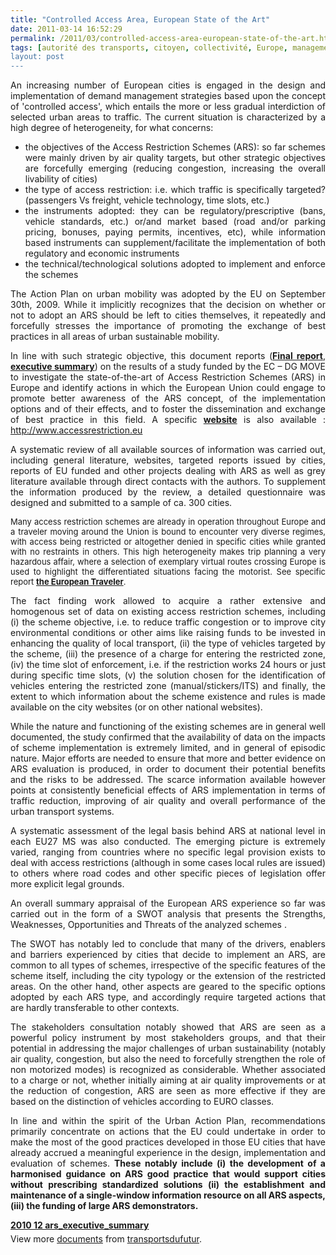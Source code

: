 ```yaml
---
title: "Controlled Access Area, European State of the Art"
date: 2011-03-14 16:52:29
permalink: /2011/03/controlled-access-area-european-state-of-the-art.html
tags: [autorité des transports, citoyen, collectivité, Europe, management de la mobilité, multimodes, partage de la voirie, Pay as You Move, péage urbain, qualité de l'air, roadpricing, surveillance]
layout: post
---
```


<p style="text-align: justify">An increasing number of European cities is engaged in the design and implementation of demand management strategies based upon the concept of 'controlled access', which entails the more or less gradual interdiction of selected urban areas to traffic. The current situation is characterized by a high degree of heterogeneity, for what concerns:</p> <ul style="text-align: justify"> <li>the objectives of the Access Restriction Schemes (ARS): so far schemes were mainly driven by air quality targets, but other strategic objectives are forcefully emerging (reducing congestion, increasing the overall livability of cities) </li> <li>the type of access restriction: i.e. which traffic is specifically targeted? (passengers Vs freight, vehicle technology, time slots, etc.) </li> <li>the instruments adopted: they can be regulatory/prescriptive (bans, vehicle standards, etc.) or/and market based (road and/or parking pricing, bonuses, paying permits, incentives, etc), while information based instruments can supplement/facilitate the implementation of both regulatory and economic instruments </li> <li>the technical/technological solutions adopted to implement and enforce the schemes </li></ul>  <!--more-->    <p style="text-align: justify">The Action Plan on urban mobility was adopted by the EU on September 30th, 2009. While it implicitly recognizes that the decision on whether or not to adopt an ARS should be left to cities themselves, it repeatedly and forcefully stresses the importance of promoting the exchange of best practices in all areas of urban sustainable mobility.</p> <p style="text-align: justify">In line with such strategic objective, this document reports (<strong><a href="http://ec.europa.eu/transport/urban/studies/doc/2010_12_ars_final_report.pdf">Final report</a></strong>, <strong><a href="http://www.slideshare.net/transportsdufutur/2010-12-arsexecutivesummary">executive summary</a></strong>) on the results of a study funded by the EC – DG MOVE to investigate the state-of-the-art of Access Restriction Schemes (ARS) in Europe and identify actions in which the European Union could engage to promote better awareness of the ARS concept, of the implementation options and of their effects, and to foster the dissemination and exchange of best practice in this field. A specific <strong><a href="http://www.accessrestriction.eu/index.php?option=com_content&view=article&id=26&Itemid=55">website</a></strong> is also available : <a href="http://www.accessrestriction.eu">http://www.accessrestriction.eu</a></p> <p style="text-align: justify">A systematic review of all available sources of information was carried out, including general literature, websites, targeted reports issued by cities, reports of EU funded and other projects dealing with ARS as well as grey literature available through direct contacts with the authors. To supplement the information produced by the review, a detailed questionnaire was designed and submitted to a sample of ca. 300 cities.</p> <p style="text-align: justify"><span style="font-size: small">Many access restriction schemes are already in operation throughout Europe and a traveler moving around the Union is bound to encounter very diverse regimes, with access being restricted or altogether denied in specific cities while granted with no restraints in others. This high heterogeneity makes trip planning a very hazardous affair, where a selection of exemplary virtual routes crossing Europe is used to highlight the differentiated situations facing the motorist. See specific report <strong><a href="http://ec.europa.eu/transport/urban/studies/doc/2010_12_ars_the_european_traveler.pdf" target="_blank">the European Traveler</a></strong>.</span> <p style="text-align: justify">The fact finding work allowed to acquire a rather extensive and homogenous set of data on existing access restriction schemes, including (i) the scheme objective, i.e. to reduce traffic congestion or to improve city environmental conditions or other aims like raising funds to be invested in enhancing the quality of local transport, (ii) the type of vehicles targeted by the scheme, (iii) the presence of a charge for entering the restricted zone, (iv) the time slot of enforcement, i.e. if the restriction works 24 hours or just during specific time slots, (v) the solution chosen for the identification of vehicles entering the restricted zone (manual/stickers/ITS) and finally, the extent to which information about the scheme existence and rules is made available on the city websites (or on other national websites).</p> <p style="text-align: justify">While the nature and functioning of the existing schemes are in general well documented, the study confirmed that the availability of data on the impacts of scheme implementation is extremely limited, and in general of episodic nature. Major efforts are needed to ensure that more and better evidence on ARS evaluation is produced, in order to document their potential benefits and the risks to be addressed. The scarce information available however points at consistently beneficial effects of ARS implementation in terms of traffic reduction, improving of air quality and overall performance of the urban transport systems.</p> <p style="text-align: justify">A systematic assessment of the legal basis behind ARS at national level in each EU27 MS was also conducted. The emerging picture is extremely varied, ranging from countries where no specific legal provision exists to deal with access restrictions (although in some cases local rules are issued) to others where road codes and other specific pieces of legislation offer more explicit legal grounds.</p> <p style="text-align: justify">An overall summary appraisal of the European ARS experience so far was carried out in the form of a SWOT analysis that presents the Strengths, Weaknesses, Opportunities and Threats of the analyzed schemes .</p> <p style="text-align: justify">The SWOT has notably led to conclude that many of the drivers, enablers and barriers experienced by cities that decide to implement an ARS, are common to all types of schemes, irrespective of the specific features of the scheme itself, including the city typology or the extension of the restricted areas. On the other hand, other aspects are geared to the specific options adopted by each ARS type, and accordingly require targeted actions that are hardly transferable to other contexts.</p> <p style="text-align: justify">The stakeholders consultation notably showed that ARS are seen as a powerful policy instrument by most stakeholders groups, and that their potential in addressing the major challenges of urban sustainability (notably air quality, congestion, but also the need to forcefully strengthen the role of non motorized modes) is recognized as considerable. Whether associated to a charge or not, whether initially aiming at air quality improvements or at the reduction of congestion, ARS are seen as more effective if they are based on the distinction of vehicles according to EURO classes.</p> <p style="text-align: justify">In line and within the spirit of the Urban Action Plan, recommendations primarily concentrate on actions that the EU could undertake in order to make the most of the good practices developed in those EU cities that have already accrued a meaningful experience in the design, implementation and evaluation of schemes. <strong>These notably include (i) the development of a harmonised guidance on ARS good practice that would support cities without prescribing standardized solutions (ii) the establishment and maintenance of a single-window information resource on all ARS aspects, (iii) the funding of large ARS demonstrators.</strong></p> <div id="__ss_7259627" style="width: 477px"><strong style="margin: 12px 0 4px"><a href="http://www.slideshare.net/transportsdufutur/2010-12-arsexecutivesummary" title="2010 12 ars_executive_summary">2010 12 ars_executive_summary</a></strong>        <div style="padding: 5px 0 12px">View more <a href="http://www.slideshare.net/">documents</a> from <a href="http://www.slideshare.net/transportsdufutur">transportsdufutur</a>.</div> </div> </p>
